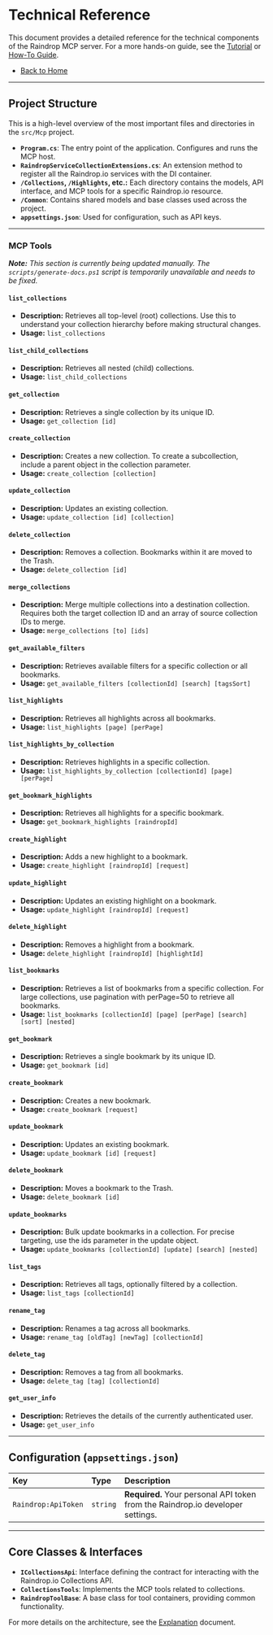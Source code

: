 # Technical Reference

This document provides a detailed reference for the technical components of the Raindrop MCP server. For a more hands-on guide, see the [Tutorial](./TUTORIAL.md) or [How-To Guide](./HOW_TO.md).

-   [Back to Home](../README.md)

---

## **Project Structure**

This is a high-level overview of the most important files and directories in the `src/Mcp` project.

-   **`Program.cs`**: The entry point of the application. Configures and runs the MCP host.
-   **`RaindropServiceCollectionExtensions.cs`**: An extension method to register all the Raindrop.io services with the DI container.
-   **`/Collections`, `/Highlights`, etc.:** Each directory contains the models, API interface, and MCP tools for a specific Raindrop.io resource.
-   **`/Common`**: Contains shared models and base classes used across the project.
-   **`appsettings.json`**: Used for configuration, such as API keys.

---

### **MCP Tools**

_**Note:** This section is currently being updated manually. The `scripts/generate-docs.ps1` script is temporarily unavailable and needs to be fixed._

#### `list_collections`
- **Description:** Retrieves all top-level (root) collections. Use this to understand your collection hierarchy before making structural changes.
- **Usage:** `list_collections `

#### `list_child_collections`
- **Description:** Retrieves all nested (child) collections.
- **Usage:** `list_child_collections `

#### `get_collection`
- **Description:** Retrieves a single collection by its unique ID.
- **Usage:** `get_collection [id]`

#### `create_collection`
- **Description:** Creates a new collection. To create a subcollection, include a parent object in the collection parameter.
- **Usage:** `create_collection [collection]`

#### `update_collection`
- **Description:** Updates an existing collection.
- **Usage:** `update_collection [id] [collection]`

#### `delete_collection`
- **Description:** Removes a collection. Bookmarks within it are moved to the Trash.
- **Usage:** `delete_collection [id]`

#### `merge_collections`
- **Description:** Merge multiple collections into a destination collection. Requires both the target collection ID and an array of source collection IDs to merge.
- **Usage:** `merge_collections [to] [ids]`

#### `get_available_filters`
- **Description:** Retrieves available filters for a specific collection or all bookmarks.
- **Usage:** `get_available_filters [collectionId] [search] [tagsSort]`

#### `list_highlights`
- **Description:** Retrieves all highlights across all bookmarks.
- **Usage:** `list_highlights [page] [perPage]`

#### `list_highlights_by_collection`
- **Description:** Retrieves highlights in a specific collection.
- **Usage:** `list_highlights_by_collection [collectionId] [page] [perPage]`

#### `get_bookmark_highlights`
- **Description:** Retrieves all highlights for a specific bookmark.
- **Usage:** `get_bookmark_highlights [raindropId]`

#### `create_highlight`
- **Description:** Adds a new highlight to a bookmark.
- **Usage:** `create_highlight [raindropId] [request]`

#### `update_highlight`
- **Description:** Updates an existing highlight on a bookmark.
- **Usage:** `update_highlight [raindropId] [request]`

#### `delete_highlight`
- **Description:** Removes a highlight from a bookmark.
- **Usage:** `delete_highlight [raindropId] [highlightId]`

#### `list_bookmarks`
- **Description:** Retrieves a list of bookmarks from a specific collection. For large collections, use pagination with perPage=50 to retrieve all bookmarks.
- **Usage:** `list_bookmarks [collectionId] [page] [perPage] [search] [sort] [nested]`

#### `get_bookmark`
- **Description:** Retrieves a single bookmark by its unique ID.
- **Usage:** `get_bookmark [id]`

#### `create_bookmark`
- **Description:** Creates a new bookmark.
- **Usage:** `create_bookmark [request]`

#### `update_bookmark`
- **Description:** Updates an existing bookmark.
- **Usage:** `update_bookmark [id] [request]`

#### `delete_bookmark`
- **Description:** Moves a bookmark to the Trash.
- **Usage:** `delete_bookmark [id]`

#### `update_bookmarks`
- **Description:** Bulk update bookmarks in a collection. For precise targeting, use the ids parameter in the update object.
- **Usage:** `update_bookmarks [collectionId] [update] [search] [nested]`

#### `list_tags`
- **Description:** Retrieves all tags, optionally filtered by a collection.
- **Usage:** `list_tags [collectionId]`

#### `rename_tag`
- **Description:** Renames a tag across all bookmarks.
- **Usage:** `rename_tag [oldTag] [newTag] [collectionId]`

#### `delete_tag`
- **Description:** Removes a tag from all bookmarks.
- **Usage:** `delete_tag [tag] [collectionId]`

#### `get_user_info`
- **Description:** Retrieves the details of the currently authenticated user.
- **Usage:** `get_user_info `

---

## **Configuration (`appsettings.json`)**

| Key                 | Type     | Description                                                                    |
| :------------------ | :------- | :----------------------------------------------------------------------------- |
| `Raindrop:ApiToken` | `string` | **Required.** Your personal API token from the Raindrop.io developer settings. |

---

## **Core Classes & Interfaces**

-   **`ICollectionsApi`**: Interface defining the contract for interacting with the Raindrop.io Collections API.
-   **`CollectionsTools`**: Implements the MCP tools related to collections.
-   **`RaindropToolBase`**: A base class for tool containers, providing common functionality.

For more details on the architecture, see the [Explanation](./EXPLANATION.md) document.
